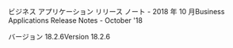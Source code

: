 <!-- This file contains localizable strings used in generating the custom PDF. Do not use as an include file in any web content. -->
<!-- strings for PDF page header -->

<span data-ttu-id="1f59d-101">ビジネス アプリケーション リリース ノート - 2018 年 10 月</span><span class="sxs-lookup"><span data-stu-id="1f59d-101">Business Applications Release Notes - October '18</span></span>

<span data-ttu-id="1f59d-102">バージョン 18.2.6</span><span class="sxs-lookup"><span data-stu-id="1f59d-102">Version 18.2.6</span></span>

